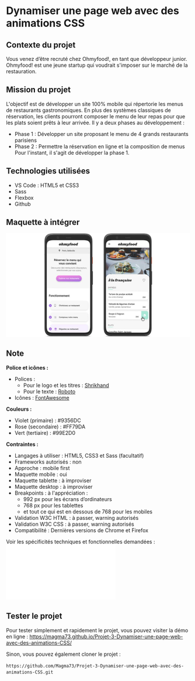 # Dynamiser une page web avec des animations CSS

## Contexte du projet
Vous venez d’être recruté chez Ohmyfood!, en tant que développeur junior.
Ohmyfood! est une jeune startup qui voudrait s'imposer sur le marché de la restauration. 


## Mission du projet
L'objectif est de développer un site 100% mobile qui répertorie les menus de restaurants gastronomiques. En plus des systèmes classiques de réservation, les clients pourront composer le menu de leur repas pour que les plats soient prêts à leur arrivée.
Il y a deux phases au développement :
* Phase 1 : Développer un site proposant le menu de 4 grands restaurants parisiens
* Phase 2 : Permettre la réservation en ligne et la composition de menus
Pour l'instant, il s'agit de développer la phase 1.


## Technologies utilisées
* VS Code : HTML5 et CSS3
* Sass
* Flexbox
* Github


## Maquette à intégrer
![Maquette Ohmyfood!](/public/assets/Maquettes_Ohmyfood.jpg)


## Note

**Police et icônes :**

* Polices : 
	* Pour le logo et les titres : [Shrikhand ](https://fonts.google.com/specimen/Shrikhand?query=Shrikhand)
	* Pour le texte : [Roboto](https://fonts.google.com/specimen/Roboto?query=Roboto)
* Icônes : [FontAwesome](https://fontawesome.com/)

**Couleurs :**

* Violet (primaire) : #9356DC
* Rose (secondaire) : #FF79DA
* Vert (tertiaire) : #99E2D0

**Contraintes :**

* Langages à utiliser : HTML5, CSS3 et Sass (facultatif)
* Frameworks autorisés : non
* Approche : mobile first
* Maquette mobile : oui
* Maquette tablette : à improviser
* Maquette desktop : à improviser
* Breakpoints : à l'appréciation : 
	* 992 px pour les écrans d’ordinateurs
	* 768 px pour les tablettes
	* et tout ce qui est en dessous de 768 pour les mobiles
* Validation W3C HTML : à passer, warning autorisés
* Validation W3C CSS : à passer, warning autorisés
* Compatibilité : Dernières versions de Chrome et Firefox


Voir les spécificités techniques et fonctionnelles demandées : ![Brief créatif Ohmyfood! ](/public/assets/Brief_creatif_Ohmyfood!.pdf)


## Tester le projet

Pour tester simplement et rapidement le projet, vous pouvez visiter la démo en ligne : https://magma73.github.io/Projet-3-Dynamiser-une-page-web-avec-des-animations-CSS/


Sinon, vous pouvez également cloner le projet :

``https://github.com/Magma73/Projet-3-Dynamiser-une-page-web-avec-des-animations-CSS.git``



